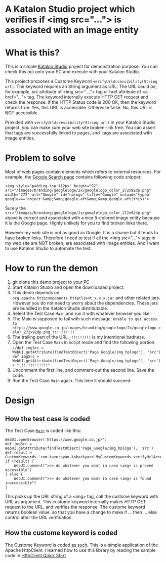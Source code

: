 A Katalon Studio project which verifies if \<img src="..."> is associated with an image entity
====

# What is this?

This is a simple [Katalon Studio](https://www.katalon.com/) project for demonstration purpose. You can check this out onto your PC and execute with your Katalon Studio.

This project proposes a Custome Keyword `verifyUrlAccessibility(String url)`. The keyword requires an String argument as URL. The URL could be, for example, src attribute of \<img src="...."> tag or href attribute of \<a href="..."> tag. The keyword internally execute HTTP GET request and check the response. If the HTTP Status code is 200 OK, then the keyword returns true: Yes, this URL is accessible. Otherwise false: No, this URL is NOT accessible.

Provided with `verifyUrlAccessibility(String url)` in your Katalon Studio project, you can make sure your web site broken-link free. You can assert that <a> tags are successfully linked to pages, and <img> tags are associated with image entities.

# Problem to solve

Most of web pages contain elements which refers to external resources. For example,
the [Google Search page](https://www.google.co.jp/) contains following code snippet:

```
<img style="padding-top:112px" height="92" src="/images/branding/googlelogo/2x/googlelogo_color_272x92dp.png" width="272" alt="Google" id="hplogo" title="Google" onload="typeof google==='object'&amp;&amp;google.aft&amp;&amp;google.aft(this)">
```

Surely the `src="/images/branding/googlelogo/2x/googlelogo_color_272x92dp.png"` above is correct and associated with a nice 5-colored image entity because it is the Google page. Highly unlikely for you to find broken links there.

However my web site is not as good as Google. It is a shame but it tends to have broken links. Therefore I need to test if all the \<img src="..."> tags in my web site are NOT broken, are associated with image entities. And I want to use Katalon Studio to automate the test.


# How to run the demon

1. git clone this demo project to your PC
2. Start Katalon Studio and open the downloaded project.
3. This demo depends on `org.apache.httpcomponents.httpclient_x.x.x.jar` and other related jars. However you do not need to worry about the dependencies. These jars are bundled in the Katalon Studio distributable.
4. Select the Test Case `Main` and run it with whatever browser you like.
5. The Main is supposed to fail with such message: `Unable to get access to https://www.google.co.jp/images/branding/googlelogo/2x/googlelogo_color_272x92dp.png_!!!!!!!!!!`
6. The trailing part of the URL `_!!!!!!!!!` is my intentional badness.
7. Open the Test Case `Main` in script mode and find the following portion: ```//def imgSrc = WebUI.getAttribute(findTestObject('Page_Google/img_hplogo'), 'src')
def imgSrc = WebUI.getAttribute(findTestObject('Page_Google/img_hplogo'), 'src') + "_!!!!!!!!!!!!"```
8. Uncomment the first line, and comment-out the second line. Save the code.
9. Run the Test Case `Main` again. This time it should succeed.

# Design

## How the test case is coded

The Test Case [`Main`](https://github.com/kazurayam/GoogleImgTest/blob/master/Scripts/Main/Script1523916283247.groovy) is coded like this:

```
WebUI.openBrowser('https://www.google.co.jp/')
def imgSrc = WebUI.getAttribute(findTestObject('Page_Google/img_hplogo'), 'src')
def result = CustomKeywords.'com.kazurayam.ksbackyard.MyCustomKeywords.verifyUrlAccessibility'(imgSrc)
if (result) {
    WebUI.comment(">>> do whatever you want in case <img> is proved accessible")
} else {
    WebUI.comment(">>> do whatever you want in case <img> is found inaccessible")
}
```

This picks up the URL string of a \<img> tag, call the custome keyword with URL as argument.
This custome keyword internally makes HTTP GET request to the URL, and verifies the response.
The custome keyword returns boolean value, so that you have a change to make if ... then ... else control after the URL verification.

## How the custome keyword is coded

The Custome Keyword is coded [as such](https://github.com/kazurayam/GoogleImgTest/blob/master/Keywords/com/kazurayam/ksbackyard/MyCustomKeywords.groovy).
This is a simple application of the Apache HttpClient. I learned how to use this library by reading the sample code in [HttpClient Quick Start](https://hc.apache.org/httpcomponents-client-ga/quickstart.html)

